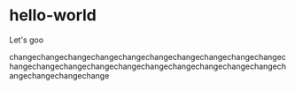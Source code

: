 # hello-world
Let's goo


changechangechangechangechangechangechangechangechangechangechangechangechangechangechangechangechangechangechangechangechangechangechangechange
